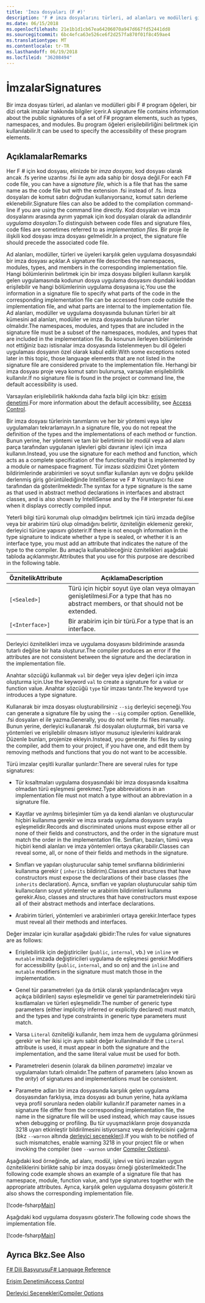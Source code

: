 ```yaml
---
title: 'İmza dosyaları (F #)'
description: 'F # imza dosyalarını türleri, ad alanları ve modülleri gibi F # program öğeleri, bir dizi ortak imzalar hakkında bilgiyi tutmak için nasıl kullanılacağını öğrenin.'
ms.date: 06/15/2018
ms.openlocfilehash: 21e1b1d1cb67ea64206070a947d667fd52441dd8
ms.sourcegitcommit: 6bc4efca63e526ce6f2d257fa870f01f8c459ae4
ms.translationtype: MT
ms.contentlocale: tr-TR
ms.lasthandoff: 06/19/2018
ms.locfileid: "36208494"
---
```

# <a name="signatures"></a><span data-ttu-id="a4934-103">İmzalar</span><span class="sxs-lookup"><span data-stu-id="a4934-103">Signatures</span></span>

<span data-ttu-id="a4934-104">Bir imza dosyası türleri, ad alanları ve modülleri gibi F # program öğeleri, bir dizi ortak imzalar hakkında bilgiler içerir.</span><span class="sxs-lookup"><span data-stu-id="a4934-104">A signature file contains information about the public signatures of a set of F# program elements, such as types, namespaces, and modules.</span></span> <span data-ttu-id="a4934-105">Bu program öğeleri erişilebilirliğini belirtmek için kullanılabilir.</span><span class="sxs-lookup"><span data-stu-id="a4934-105">It can be used to specify the accessibility of these program elements.</span></span>


## <a name="remarks"></a><span data-ttu-id="a4934-106">Açıklamalar</span><span class="sxs-lookup"><span data-stu-id="a4934-106">Remarks</span></span>
<span data-ttu-id="a4934-107">Her F # için kod dosyası, elinizde bir *imza dosyası*, kod dosyası olarak ancak .fs yerine uzantısı .fsi ile aynı ada sahip bir dosya değil.</span><span class="sxs-lookup"><span data-stu-id="a4934-107">For each F# code file, you can have a *signature file*, which is a file that has the same name as the code file but with the extension .fsi instead of .fs.</span></span> <span data-ttu-id="a4934-108">İmza dosyaları de komut satırı doğrudan kullanıyorsanız, komut satırı derleme eklenebilir.</span><span class="sxs-lookup"><span data-stu-id="a4934-108">Signature files can also be added to the compilation command-line if you are using the command line directly.</span></span> <span data-ttu-id="a4934-109">Kod dosyaları ve imza dosyalarını arasında ayrım yapmak için kod dosyaları olarak da adlandırılır *uygulama dosyaları*.</span><span class="sxs-lookup"><span data-stu-id="a4934-109">To distinguish between code files and signature files, code files are sometimes referred to as *implementation files*.</span></span> <span data-ttu-id="a4934-110">Bir proje ile ilişkili kod dosyası imza dosyası gelmelidir.</span><span class="sxs-lookup"><span data-stu-id="a4934-110">In a project, the signature file should precede the associated code file.</span></span>

<span data-ttu-id="a4934-111">Ad alanları, modüller, türleri ve üyeleri karşılık gelen uygulama dosyasındaki bir imza dosyası açıklar.</span><span class="sxs-lookup"><span data-stu-id="a4934-111">A signature file describes the namespaces, modules, types, and members in the corresponding implementation file.</span></span> <span data-ttu-id="a4934-112">Hangi bölümlerinin belirtmek için bir imza dosyası bilgileri kullanın karşılık gelen uygulamasında kodunun dosya uygulama dosyasını dışındaki koddan erişilebilir ve hangi bölümlerinin uygulama dosyasına iç.</span><span class="sxs-lookup"><span data-stu-id="a4934-112">You use the information in a signature file to specify what parts of the code in the corresponding implementation file can be accessed from code outside the implementation file, and what parts are internal to the implementation file.</span></span> <span data-ttu-id="a4934-113">Ad alanları, modüller ve uygulama dosyasında bulunan türleri bir alt kümesini ad alanları, modüller ve imza dosyasında bulunan türler olmalıdır.</span><span class="sxs-lookup"><span data-stu-id="a4934-113">The namespaces, modules, and types that are included in the signature file must be a subset of the namespaces, modules, and types that are included in the implementation file.</span></span> <span data-ttu-id="a4934-114">Bu konunun ilerleyen bölümlerinde not ettiğiniz bazı istisnalar imza dosyasında listelenmeyen bu dil öğeleri uygulaması dosyanın özel olarak kabul edilir.</span><span class="sxs-lookup"><span data-stu-id="a4934-114">With some exceptions noted later in this topic, those language elements that are not listed in the signature file are considered private to the implementation file.</span></span> <span data-ttu-id="a4934-115">Herhangi bir imza dosyası proje veya komut satırı bulunursa, varsayılan erişilebilirlik kullanılır.</span><span class="sxs-lookup"><span data-stu-id="a4934-115">If no signature file is found in the project or command line, the default accessibility is used.</span></span>

<span data-ttu-id="a4934-116">Varsayılan erişilebilirlik hakkında daha fazla bilgi için bkz: [erişim denetimi](access-control.md).</span><span class="sxs-lookup"><span data-stu-id="a4934-116">For more information about the default accessibility, see [Access Control](access-control.md).</span></span>

<span data-ttu-id="a4934-117">Bir imza dosyası türlerinin tanımlarını ve her bir yöntemi veya işlev uygulamaları tekrarlamayın.</span><span class="sxs-lookup"><span data-stu-id="a4934-117">In a signature file, you do not repeat the definition of the types and the implementations of each method or function.</span></span> <span data-ttu-id="a4934-118">Bunun yerine, her yöntemi ve tam bir belirtimini bir modül veya ad alanı parça tarafından uygulanan işlevleri gibi davranır işlevi için imza kullanın.</span><span class="sxs-lookup"><span data-stu-id="a4934-118">Instead, you use the signature for each method and function, which acts as a complete specification of the functionality that is implemented by a module or namespace fragment.</span></span> <span data-ttu-id="a4934-119">Tür imzası sözdizimi Özet yöntem bildirimlerinde arabirimleri ve soyut sınıflar kullanılan aynı ve doğru şekilde derlenmiş giriş görüntülediğinde IntelliSense ve F # Yorumlayıcı fsi.exe tarafından da gösterilmektedir.</span><span class="sxs-lookup"><span data-stu-id="a4934-119">The syntax for a type signature is the same as that used in abstract method declarations in interfaces and abstract classes, and is also shown by IntelliSense and by the F# interpreter fsi.exe when it displays correctly compiled input.</span></span>

<span data-ttu-id="a4934-120">Yeterli bilgi türü korumalı olup olmadığını belirtmek için türü imzada değilse veya bir arabirim türü olup olmadığını belirtir, özniteliğin eklemeniz gerekir, derleyici türüne yapısını gösterir.</span><span class="sxs-lookup"><span data-stu-id="a4934-120">If there is not enough information in the type signature to indicate whether a type is sealed, or whether it is an interface type, you must add an attribute that indicates the nature of the type to the compiler.</span></span> <span data-ttu-id="a4934-121">Bu amaçla kullanabileceğiniz öznitelikleri aşağıdaki tabloda açıklanmıştır.</span><span class="sxs-lookup"><span data-stu-id="a4934-121">Attributes that you use for this purpose are described in the following table.</span></span>



|<span data-ttu-id="a4934-122">Öznitelik</span><span class="sxs-lookup"><span data-stu-id="a4934-122">Attribute</span></span>|<span data-ttu-id="a4934-123">Açıklama</span><span class="sxs-lookup"><span data-stu-id="a4934-123">Description</span></span>|
|---------|-----------|
|`[<Sealed>]`|<span data-ttu-id="a4934-124">Türü için hiçbir soyut üye olan veya olmayan genişletilmesi.</span><span class="sxs-lookup"><span data-stu-id="a4934-124">For a type that has no abstract members, or that should not be extended.</span></span>|
|`[<Interface>]`|<span data-ttu-id="a4934-125">Bir arabirim için bir türü.</span><span class="sxs-lookup"><span data-stu-id="a4934-125">For a type that is an interface.</span></span>|
<span data-ttu-id="a4934-126">Derleyici öznitelikleri imza ve uygulama dosyasını bildiriminde arasında tutarlı değilse bir hata oluşturur.</span><span class="sxs-lookup"><span data-stu-id="a4934-126">The compiler produces an error if the attributes are not consistent between the signature and the declaration in the implementation file.</span></span>

<span data-ttu-id="a4934-127">Anahtar sözcüğü kullanmak `val` bir değer veya işlev değeri için imza oluşturma için.</span><span class="sxs-lookup"><span data-stu-id="a4934-127">Use the keyword `val` to create a signature for a value or function value.</span></span> <span data-ttu-id="a4934-128">Anahtar sözcüğü `type` tür imzası tanıtır.</span><span class="sxs-lookup"><span data-stu-id="a4934-128">The keyword `type` introduces a type signature.</span></span>

<span data-ttu-id="a4934-129">Kullanarak bir imza dosyası oluşturabilirsiniz `--sig` derleyici seçeneği.</span><span class="sxs-lookup"><span data-stu-id="a4934-129">You can generate a signature file by using the `--sig` compiler option.</span></span> <span data-ttu-id="a4934-130">Genellikle, .fsi dosyaları el ile yazma.</span><span class="sxs-lookup"><span data-stu-id="a4934-130">Generally, you do not write .fsi files manually.</span></span> <span data-ttu-id="a4934-131">Bunun yerine, derleyici kullanarak .fsi dosyaları oluşturmak, biri varsa ve yöntemleri ve erişilebilir olmasını istiyor musunuz işlevlerini kaldırarak Düzenle bunları, projenize ekleyin.</span><span class="sxs-lookup"><span data-stu-id="a4934-131">Instead, you generate .fsi files by using the compiler, add them to your project, if you have one, and edit them by removing methods and functions that you do not want to be accessible.</span></span>

<span data-ttu-id="a4934-132">Türü imzalar çeşitli kurallar şunlardır:</span><span class="sxs-lookup"><span data-stu-id="a4934-132">There are several rules for type signatures:</span></span>


- <span data-ttu-id="a4934-133">Tür kısaltmaları uygulama dosyasındaki bir imza dosyasında kısaltma olmadan türü eşleşmesi gerekmez.</span><span class="sxs-lookup"><span data-stu-id="a4934-133">Type abbreviations in an implementation file must not match a type without an abbreviation in a signature file.</span></span>


- <span data-ttu-id="a4934-134">Kayıtlar ve ayrılmış birleşimler tüm ya da kendi alanları ve oluşturucular hiçbiri kullanıma gerekir ve imza sırada uygulama dosyasını sırayla eşleşmelidir.</span><span class="sxs-lookup"><span data-stu-id="a4934-134">Records and discriminated unions must expose either all or none of their fields and constructors, and the order in the signature must match the order in the implementation file.</span></span> <span data-ttu-id="a4934-135">Sınıfları, bazıları, tümü veya hiçbiri kendi alanları ve imza yöntemleri ortaya çıkarabilir.</span><span class="sxs-lookup"><span data-stu-id="a4934-135">Classes can reveal some, all, or none of their fields and methods in the signature.</span></span>


- <span data-ttu-id="a4934-136">Sınıfları ve yapıları oluşturucular sahip temel sınıflarına bildirimlerini kullanıma gerekir ( `inherits` bildirim).</span><span class="sxs-lookup"><span data-stu-id="a4934-136">Classes and structures that have constructors must expose the declarations of their base classes (the `inherits` declaration).</span></span> <span data-ttu-id="a4934-137">Ayrıca, sınıfları ve yapıları oluşturucular sahip tüm kullanıcıların soyut yöntemler ve arabirim bildirimleri kullanıma gerekir.</span><span class="sxs-lookup"><span data-stu-id="a4934-137">Also, classes and structures that have constructors must expose all of their abstract methods and interface declarations.</span></span>


- <span data-ttu-id="a4934-138">Arabirim türleri, yöntemleri ve arabirimleri ortaya gerekir.</span><span class="sxs-lookup"><span data-stu-id="a4934-138">Interface types must reveal all their methods and interfaces.</span></span>


<span data-ttu-id="a4934-139">Değer imzalar için kurallar aşağıdaki gibidir:</span><span class="sxs-lookup"><span data-stu-id="a4934-139">The rules for value signatures are as follows:</span></span>


- <span data-ttu-id="a4934-140">Erişilebilirlik için değiştiriciler (`public`, `internal`, vb.) ve `inline` ve `mutable` imzada değiştiricileri uygulama de eşleşmesi gerekir.</span><span class="sxs-lookup"><span data-stu-id="a4934-140">Modifiers for accessibility (`public`, `internal`, and so on) and the `inline` and `mutable` modifiers in the signature must match those in the implementation.</span></span>


- <span data-ttu-id="a4934-141">Genel tür parametreleri (ya da örtük olarak yapılandırılacağını veya açıkça bildirilen) sayısı eşleşmelidir ve genel tür parametrelerindeki türü kısıtlamaları ve türleri eşleşmelidir.</span><span class="sxs-lookup"><span data-stu-id="a4934-141">The number of generic type parameters (either implicitly inferred or explicitly declared) must match, and the types and type constraints in generic type parameters must match.</span></span>


- <span data-ttu-id="a4934-142">Varsa `Literal` özniteliği kullanılır, hem imza hem de uygulama görünmesi gerekir ve her ikisi için aynı sabit değer kullanılmalıdır.</span><span class="sxs-lookup"><span data-stu-id="a4934-142">If the `Literal` attribute is used, it must appear in both the signature and the implementation, and the same literal value must be used for both.</span></span>


- <span data-ttu-id="a4934-143">Parametreleri desenin (olarak da bilinen *parametre*) imzalar ve uygulamaları tutarlı olmalıdır.</span><span class="sxs-lookup"><span data-stu-id="a4934-143">The pattern of parameters (also known as the *arity*) of signatures and implementations must be consistent.</span></span>


- <span data-ttu-id="a4934-144">Parametre adları bir imza dosyasında karşılık gelen uygulama dosyasından farklıysa, imza dosyası adı bunun yerine, hata ayıklama veya profil sorunlara neden olabilir kullanılır.</span><span class="sxs-lookup"><span data-stu-id="a4934-144">If parameter names in a signature file differ from the corresponding implementation file, the name in the signature file will be used instead, which may cause issues when debugging or profiling.</span></span> <span data-ttu-id="a4934-145">Bu tür uyuşmazlıkların proje dosyanızda 3218 uyarı etkinleştir bildirilmesini istiyorsanız veya derleyicisini çağırma (bkz `--warnon` altında [derleyici seçenekleri](compiler-options.md)).</span><span class="sxs-lookup"><span data-stu-id="a4934-145">If you wish to be notified of such mismatches, enable warning 3218 in your project file or when invoking the compiler (see `--warnon` under [Compiler Options](compiler-options.md)).</span></span>


<span data-ttu-id="a4934-146">Aşağıdaki kod örneğinde, ad alanı, modül, işlevi ve türü imzaları uygun özniteliklerini birlikte sahip bir imza dosyası örneği gösterilmektedir.</span><span class="sxs-lookup"><span data-stu-id="a4934-146">The following code example shows an example of a signature file that has namespace, module, function value, and type signatures together with the appropriate attributes.</span></span> <span data-ttu-id="a4934-147">Ayrıca, karşılık gelen uygulama dosyasını gösterir.</span><span class="sxs-lookup"><span data-stu-id="a4934-147">It also shows the corresponding implementation file.</span></span>

[!code-fsharp[Main](../../../samples/snippets/fsharp/fssignatures/snippet9002.fs)]

<span data-ttu-id="a4934-148">Aşağıdaki kod uygulama dosyasını gösterir.</span><span class="sxs-lookup"><span data-stu-id="a4934-148">The following code shows the implementation file.</span></span>

[!code-fsharp[Main](../../../samples/snippets/fsharp/fssignatures/snippet9001.fs)]
    
## <a name="see-also"></a><span data-ttu-id="a4934-149">Ayrıca Bkz.</span><span class="sxs-lookup"><span data-stu-id="a4934-149">See Also</span></span>
[<span data-ttu-id="a4934-150">F# Dili Başvurusu</span><span class="sxs-lookup"><span data-stu-id="a4934-150">F# Language Reference</span></span>](index.md)

[<span data-ttu-id="a4934-151">Erişim Denetimi</span><span class="sxs-lookup"><span data-stu-id="a4934-151">Access Control</span></span>](access-control.md)

[<span data-ttu-id="a4934-152">Derleyici Seçenekleri</span><span class="sxs-lookup"><span data-stu-id="a4934-152">Compiler Options</span></span>](compiler-options.md)
